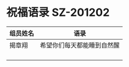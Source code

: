 # 祝福语录 SZ-201202

| 组员姓名 |            语录            |
| -------- | :------------------------: |
| 揭章翔   | 希望你们每天都能睡到自然醒 |
|          |                            |
|          |                            |
|          |                            |
|          |                            |
